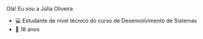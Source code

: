 
Olá! Eu sou a  Júlia Oliveira

- 💻 Estudante de nível técnico do curso de Desenvolvimento de Sistemas
-  🔹  18 anos

<div>
  <img heigth="180px" scr"https://www.google.com/url?sa=i&url=https%3A%2F%2Finformatica.sp.senai.br%2F5525%2Fcursos-tecnicos-desenvolvimento-de-sistemas&psig=AOvVaw0oWUzK31Ol9cdyvLXZFWoR&ust=1650661040809000&source=images&cd=vfe&ved=0CAwQjRxqFwoTCJjRkOSFpvcCFQAAAAAdAAAAABAD">
  <div/>
